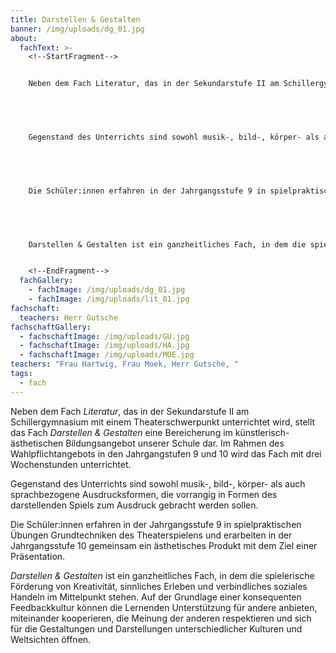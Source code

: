 ```yaml
---
title: Darstellen & Gestalten
banner: /img/uploads/dg_01.jpg
about:
  fachText: >-
    <!--StartFragment-->


    Neben dem Fach Literatur, das in der Sekundarstufe II am Schillergymnasium mit einem Theaterschwerpunkt unterrichtet wird, stellt das Fach Darstellen & Gestalten eine Bereicherung im künstlerisch-ästhetischen Bildungsangebot unserer Schule dar. Im Rahmen des Wahlpflichtangebots in den Jahrgangstufen 9 und 10 wird das Fach mit drei Wochenstunden unterrichtet. 


     


    Gegenstand des Unterrichts sind sowohl musik-, bild-, körper- als auch sprachbezogene Ausdrucksformen, die vorrangig in Formen des darstellenden Spiels zum Ausdruck gebracht werden sollen.  


     


    Die Schüler:innen erfahren in der Jahrgangsstufe 9 in spielpraktischen Übungen Grundtechniken des Theaterspielens und erarbeiten in der Jahrgangsstufe 10 gemeinsam ein ästhetisches Produkt mit dem Ziel einer Präsentation.  


     


    Darstellen & Gestalten ist ein ganzheitliches Fach, in dem die spielerische Förderung von Kreativität, sinnliches Erleben und verbindliches soziales Handeln im Mittelpunkt stehen. Auf der Grundlage einer konsequenten Feedbackkultur können die Lernenden Unterstützung für andere anbieten, miteinander kooperieren, die Meinung der anderen respektieren und sich für die Gestaltungen und Darstellungen unterschiedlicher Kulturen und Weltsichten öffnen. 


    <!--EndFragment-->
  fachGallery:
    - fachImage: /img/uploads/dg_01.jpg
    - fachImage: /img/uploads/lit_01.jpg
fachschaft:
  teachers: Herr Gutsche
fachschaftGallery:
  - fachschaftImage: /img/uploads/GU.jpg
  - fachschaftImage: /img/uploads/HA.jpg
  - fachschaftImage: /img/uploads/MOE.jpg
teachers: "Frau Hartwig, Frau Moek, Herr Gutsche, "
tags:
  - fach
---
```

Neben dem Fach *Literatur*, das in der Sekundarstufe II am Schillergymnasium mit einem Theaterschwerpunkt unterrichtet wird, stellt das Fach *Darstellen & Gestalten* eine Bereicherung im künstlerisch-ästhetischen Bildungsangebot unserer Schule dar. Im Rahmen des Wahlpflichtangebots in den Jahrgangstufen 9 und 10 wird das Fach mit drei Wochenstunden unterrichtet. 



 



Gegenstand des Unterrichts sind sowohl musik-, bild-, körper- als auch sprachbezogene Ausdrucksformen, die vorrangig in Formen des darstellenden Spiels zum Ausdruck gebracht werden sollen.  



 



Die Schüler:innen erfahren in der Jahrgangsstufe 9 in spielpraktischen Übungen Grundtechniken des Theaterspielens und erarbeiten in der Jahrgangsstufe 10 gemeinsam ein ästhetisches Produkt mit dem Ziel einer Präsentation.  



 



*Darstellen & Gestalten* ist ein ganzheitliches Fach, in dem die spielerische Förderung von Kreativität, sinnliches Erleben und verbindliches soziales Handeln im Mittelpunkt stehen. Auf der Grundlage einer konsequenten Feedbackkultur können die Lernenden Unterstützung für andere anbieten, miteinander kooperieren, die Meinung der anderen respektieren und sich für die Gestaltungen und Darstellungen unterschiedlicher Kulturen und Weltsichten öffnen.